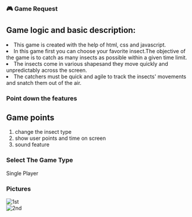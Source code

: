 ### 🎮 Game Request

<h2>Game logic and basic description:</h2>

<li>This game is created with the help of html, css and javascript.</li>
<li>In this game first you can choose your favorite insect.The objective of the game is to catch as many insects as possible within a given time limit.</li>
<li>The insects come in various shapesand they move quickly and unpredictably across the screen.</li>
<li>The catchers must be quick and agile to track the insects' movements and snatch them out of the air.</li>


### Point down the features

<h2>Game points</h2>

<ol>
<li>change the insect type</li>
<li>show user points and time on screen</li>
<li>sound feature</li>
</ol>


### Select The Game Type

Single Player

### Pictures
![1st](https://github.com/GameSphere-MultiPlayer/GameSphere/assets/95160083/8b854179-a1bc-44bc-951d-2728594cb287)
<br>
![2nd](https://github.com/GameSphere-MultiPlayer/GameSphere/assets/95160083/0bbf1cff-1956-43ca-bac0-afc23daa77d8)
